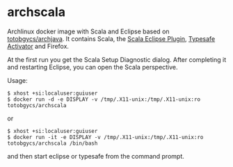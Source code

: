 # archscala
Archlinux docker image with Scala and Eclipse based on [totobgycs/archjava](https://registry.hub.docker.com/u/totobgycs/archjava/).
It contains Scala, the [Scala Eclipse Plugin](http://scala-ide.org/), [Typesafe Activator](http://typesafe.com/) and Firefox. 


At the first run you get the Scala Setup Diagnostic dialog. After completing it and restarting Eclipse, you can open the Scala perspective.

Usage:

```
$ xhost +si:localuser:guiuser
$ docker run -d -e DISPLAY -v /tmp/.X11-unix:/tmp/.X11-unix:ro totobgycs/archscala 
```

or

```
$ xhost +si:localuser:guiuser
$ docker run -it -e DISPLAY -v /tmp/.X11-unix:/tmp/.X11-unix:ro totobgycs/archscala /bin/bash
```

and then start eclipse or typesafe from the command prompt.
